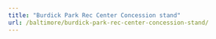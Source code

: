 ```yaml
---
title: "Burdick Park Rec Center Concession stand"
url: /baltimore/burdick-park-rec-center-concession-stand/
---
```


